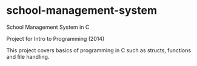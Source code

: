 # school-management-system
School Management System in C

Project for Intro to Programming (2014)

This project covers basics of programming in C such as structs, functions and file handling.
